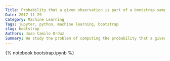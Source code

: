 ```yaml
---
Title: Probability that a given observation is part of a bootstrap sample?
Date: 2017-11-29
Category: Machine Learning
Tags: jupyter, python, machine learning, bootstrap
slug: bootstrap
Authors: Juan Camilo Orduz
Summary: We study the problem of computing the probability that a given observation is part of a bootstrap sample. We include some numerical simulations.
---
```


{% notebook bootstrap.ipynb %}